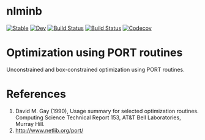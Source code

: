 # nlminb

[![Stable](https://img.shields.io/badge/docs-stable-blue.svg)](https://kongdd.github.io/nlminb.jl/stable)
[![Dev](https://img.shields.io/badge/docs-dev-blue.svg)](https://kongdd.github.io/nlminb.jl/dev)
[![Build Status](https://travis-ci.com/kongdd/nlminb.jl.svg?branch=master)](https://travis-ci.com/kongdd/nlminb.jl)
[![Build Status](https://ci.appveyor.com/api/projects/status/github/kongdd/nlminb.jl?svg=true)](https://ci.appveyor.com/project/kongdd/nlminb-jl)
[![Codecov](https://codecov.io/gh/kongdd/nlminb.jl/branch/master/graph/badge.svg)](https://codecov.io/gh/kongdd/nlminb.jl)

# Optimization using PORT routines

Unconstrained and box-constrained optimization using PORT routines.


# References
1. David M. Gay (1990), Usage summary for selected optimization routines. Computing Science Technical Report 153, AT&T Bell Laboratories, Murray Hill.
2. http://www.netlib.org/port/

